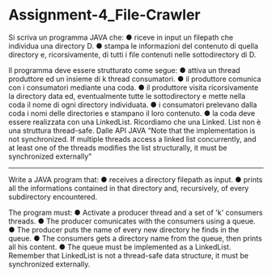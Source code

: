 # Assignment-4_File-Crawler

Si scriva un programma JAVA che:
● riceve in input un filepath che individua una directory D.
● stampa le informazioni del contenuto di quella directory e, ricorsivamente,
di tutti i file contenuti nelle sottodirectory di D.

Il programma deve essere strutturato come segue:
● attiva un thread produttore ed un insieme di k thread consumatori.
● il produttore comunica con i consumatori mediante una coda.
● il produttore visita ricorsivamente la directory data ed, eventualmente tutte
le sottodirectory e mette nella coda il nome di ogni directory individuata.
● i consumatori prelevano dalla coda i nomi delle directories e stampano il
loro contenuto.
● la coda deve essere realizzata con una LinkedList. Ricordiamo che una Linked.
List non è una struttura thread-safe. Dalle API JAVA “Note that the
implementation is not synchronized. If multiple threads access a linked list
concurrently, and at least one of the threads modifies the list structurally, it must be
synchronized externally”

-----------------------------------------------------------------------------------------------------------------

Write a JAVA program that:
● receives a directory filepath as input.
● prints all the informations contained in that directory and, recursively, of every subdirectory encountered.

The program must:
● Activate a producer thread and a set of 'k' consumers threads.
● The producer comunicates with the consumers using a queue.
● The producer puts the name of every new directory he finds in the queue.
● The consumers gets a directory name from the queue, then prints all his content.
● The queue must be implemented as a LinkedList. Remember that LinkedList is not a thread-safe data structure, it must be
synchronized externally.
